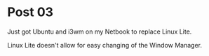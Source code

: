 # Post 03

Just got Ubuntu and i3wm on my Netbook to replace Linux Lite.

Linux Lite doesn't allow for easy changing of the Window Manager.

